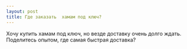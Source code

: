 ```yaml
---
layout: post 
title: Где заказать  хамам под ключ? 
--- 
```

Хочу купить  хамам под ключ, но везде доставку очень долго ждать. Поделитесь опытом, где самая быстрая доставка?